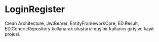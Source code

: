 # LoginRegister
Clean Architecture, JwtBearer, EntityFrameworkCore, ED.Result, ED.GenericRepository kullanarak oluşturulmuş bir kullanıcı giriş ve kayıt projesi.
